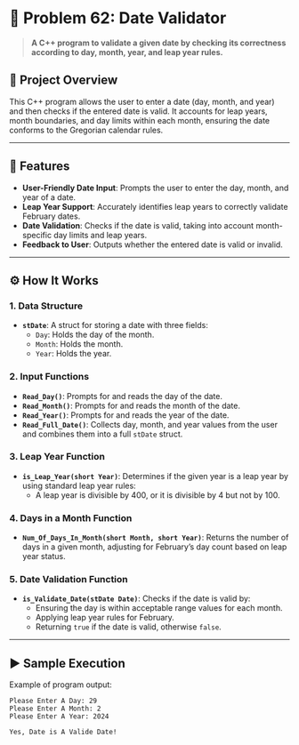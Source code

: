 # 📅 Problem 62: Date Validator 

> **A C++ program to validate a given date by checking its correctness according to day, month, year, and leap year rules.**

## 📘 Project Overview
This C++ program allows the user to enter a date (day, month, and year) and then checks if the entered date is valid. It accounts for leap years, month boundaries, and day limits within each month, ensuring the date conforms to the Gregorian calendar rules.

---

## 🌟 Features
- **User-Friendly Date Input**: Prompts the user to enter the day, month, and year of a date.
- **Leap Year Support**: Accurately identifies leap years to correctly validate February dates.
- **Date Validation**: Checks if the date is valid, taking into account month-specific day limits and leap years.
- **Feedback to User**: Outputs whether the entered date is valid or invalid.

---

## ⚙️ How It Works

### 1. Data Structure
- **`stDate`**: A struct for storing a date with three fields:
  - `Day`: Holds the day of the month.
  - `Month`: Holds the month.
  - `Year`: Holds the year.

### 2. Input Functions
- **`Read_Day()`**: Prompts for and reads the day of the date.
- **`Read_Month()`**: Prompts for and reads the month of the date.
- **`Read_Year()`**: Prompts for and reads the year of the date.
- **`Read_Full_Date()`**: Collects day, month, and year values from the user and combines them into a full `stDate` struct.

### 3. Leap Year Function
- **`is_Leap_Year(short Year)`**: Determines if the given year is a leap year by using standard leap year rules:
  - A leap year is divisible by 400, or it is divisible by 4 but not by 100.

### 4. Days in a Month Function
- **`Num_Of_Days_In_Month(short Month, short Year)`**: Returns the number of days in a given month, adjusting for February’s day count based on leap year status.

### 5. Date Validation Function
- **`is_Validate_Date(stDate Date)`**: Checks if the date is valid by:
  - Ensuring the day is within acceptable range values for each month.
  - Applying leap year rules for February.
  - Returning `true` if the date is valid, otherwise `false`.

---

## ▶️ Sample Execution
Example of program output:

```plaintext
Please Enter A Day: 29
Please Enter A Month: 2
Please Enter A Year: 2024

Yes, Date is A Valide Date!
